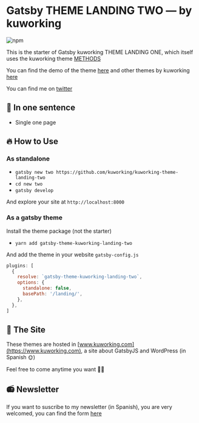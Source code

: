 # Gatsby THEME LANDING TWO — by kuworking

![npm](https://img.shields.io/npm/v/kuworking-theme-landing-two?style=flat-square)

This is the starter of Gatsby kuworking THEME LANDING ONE, which itself uses the kuworking theme [METHODS](https://github.com/kuworking/gatsby-theme-kuworking-methods)

You can find the demo of the theme [here](https://www.kuworking.com/themes/landing-two) and other themes by kuworking [here](https://www.kuworking.com/themes)

You can find me on [twitter](https://twitter.com/intent/follow?screen_name=kuworking)

## 🚀 In one sentence

- Single one page

## 🔥 How to Use

### As standalone

- `gatsby new two https://github.com/kuworking/kuworking-theme-landing-two`
- `cd new two`
- `gatsby develop`

And explore your site at `http://localhost:8000`

### As a gatsby theme

Install the theme package (not the starter)

- `yarn add gatsby-theme-kuworking-landing-two`

And add the theme in your website `gatsby-config.js`

```js
plugins: [
  {
    resolve: `gatsby-theme-kuworking-landing-two`,
    options: {
      standalone: false,
      basePath: '/landing/',
    },
  },
]
```

## 🖖 The Site

These themes are hosted in [www.kuworking.com](https://www.kuworking.com), a site about GatsbyJS and WordPress (in Spanish 🌞)

Feel free to come anytime you want 🙋‍♂️

## 📻 Newsletter

If you want to suscribe to my newsletter (in Spanish), you are very welcomed, you can find the form [here](https://www.kuworking.com/list)

